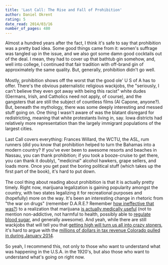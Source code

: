 ```yaml
---
title: 'Last Call: The Rise and Fall of Prohibition'
author: Daniel Okrent
rating: 5
date_read: 2014/03/16
number_of_pages: 480
---
```


Almost a hundred years after the fact, I think it's safe to say that prohibition was a pretty bad idea. Some good things came from it: women's suffrage was tangled up in the issue, and we also got some damn good cocktails out of the deal. I mean, they had to cover up that bathtub gin somehow, and, well into college, I continued that fair tradition with off-brand gin of approximately the same quality. But, generally, prohibition didn't go well.<br/><br/>Mostly, prohibition shows off the worst that the good ole' U S of A has to offer. There's the obvious paternalistic religious wackjobs, the "seriously, I can't believe they even got away with being this racist" white dudes (Germans, Irish, and Catholics need not apply, of course), and the gangsters that are still the subject of countless films (Al Capone, anyone?). But, beneath the mythology, there was some deeply interesting and messed stuff going on. One thing I wasn't aware of was the blatant disregard for redistricting, meaning that white protestants living in, say. Iowa districts had relatively more representation than the largely immigrant populations of the largest cities.<br/><br/>Last Call covers everything: Frances Willard, the WCTU, the ASL, rum runners (did you know that prohibition helped to turn the Bahamas into a modern country? If you've ever been to awesome resorts and beaches in Nassau, you can thank prohibition; if you took a booze-cruise to get there, you can thank it doubly), "medicinal" alcohol hawkers, grape sellers, and loads more. Once you get past the boring political stuff (which takes up the first part of the book), it's hard to put down.<br/><br/>The cool thing about reading about prohibition is that it is actually pretty timely. Right now, marijuana legalization is gaining popularity amongst the country, with two states legalizing it for recreational purposes and (hopefully) more on the way. It's been an interesting change in rhetoric from "the war on drugs" (remember D.A.R.E.? Remember <a href="http://en.wikipedia.org/wiki/Drug_Abuse_Resistance_Education#cite_note-surgeongeneral-4">how ineffective that was?</a>) to a realization that marijuana <a href="http://www.cnn.com/2013/08/08/health/gupta-changed-mind-marijuana/">is actually medically useful</a> (not to mention non-addictive, not harmful to health, possibly able to <a href="http://www.cnn.com/2013/05/23/health/time-marijuana-diabetes/index.html">regulate blood sugar</a>, and generally awesome). And yeah, while there are still wackjobs that will tell you that <a href="https://www.youtube.com/watch?v=Azf320JDdqU">getting high will turn us all into crazy stoners</a>, it's hard to argue with the <a href="http://www.forbes.com/sites/kellyphillipserb/2014/03/11/its-no-toke-colorado-pulls-in-millions-in-marijuana-tax-revenue/">millions of dollars in tax revenue Colorado pulled in during January 2014</a>.<br/><br/>So yeah, I recommend this, not only to those who want to understand what was happening in the U.S.A. in the 1920's, but also those who want to understand what's going on right now.